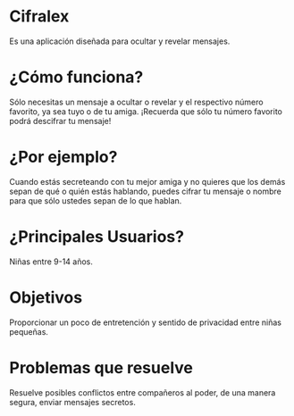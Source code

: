 # Cifralex
  Es una aplicación diseñada para ocultar y revelar mensajes.

# ¿Cómo funciona?
  Sólo necesitas un mensaje a ocultar o revelar y el respectivo número favorito, ya sea tuyo o de tu amiga. ¡Recuerda que sólo tu número favorito podrá descifrar tu mensaje!

# ¿Por ejemplo?
  Cuando estás secreteando con tu mejor amiga y no quieres que los demás sepan de qué o quién estás hablando, puedes cifrar tu mensaje o nombre para que sólo ustedes sepan de lo que hablan.

# ¿Principales Usuarios?
  Niñas entre 9-14 años.

# Objetivos
  Proporcionar un poco de entretención y sentido de privacidad entre niñas pequeñas.

# Problemas que resuelve
  Resuelve posibles conflictos entre compañeros al poder, de una manera segura, enviar mensajes secretos. 
